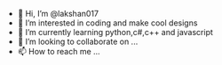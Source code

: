 - 👋 Hi, I’m @lakshan017
- 👀 I’m interested in coding and make cool designs
- 🌱 I’m currently learning python,c#,c++ and javascript
- 💞️ I’m looking to collaborate on ...
- 📫 How to reach me ...

<!---
lakshan017/lakshan017 is a ✨ special ✨ repository because its `README.md` (this file) appears on your GitHub profile.
You can click the Preview link to take a look at your changes.
--->
